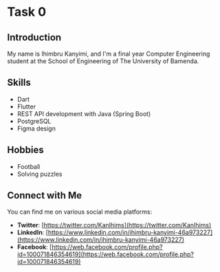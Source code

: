 # Task 0

## Introduction

My name is Ihimbru Kanyimi, and I'm a final year Computer Engineering student at the School of Engineering of The University of Bamenda.

## Skills

- Dart
- Flutter
- REST API development with Java (Spring Boot)
- PostgreSQL
- Figma design

## Hobbies

- Football
- Solving puzzles

## Connect with Me

You can find me on various social media platforms:

- **Twitter**: [https://twitter.com/KanIhims](https://twitter.com/KanIhims)
- **LinkedIn**: [https://www.linkedin.com/in/ihimbru-kanyimi-46a973227](https://www.linkedin.com/in/ihimbru-kanyimi-46a973227)
- **Facebook**: [https://web.facebook.com/profile.php?id=100071846354619](https://web.facebook.com/profile.php?id=100071846354619)
